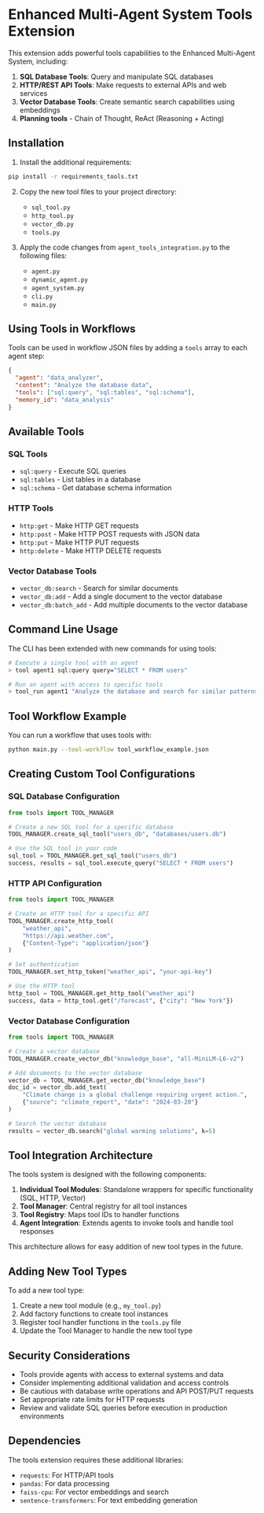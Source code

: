 # Enhanced Multi-Agent System Tools Extension

This extension adds powerful tools capabilities to the Enhanced Multi-Agent System, including:

1. **SQL Database Tools**: Query and manipulate SQL databases
2. **HTTP/REST API Tools**: Make requests to external APIs and web services
3. **Vector Database Tools**: Create semantic search capabilities using embeddings
4. **Planning tools** - Chain of Thought, ReAct (Reasoning + Acting)

## Installation

1. Install the additional requirements:

```bash
pip install -r requirements_tools.txt
```

2. Copy the new tool files to your project directory:
   - `sql_tool.py`
   - `http_tool.py`
   - `vector_db.py`
   - `tools.py`

3. Apply the code changes from `agent_tools_integration.py` to the following files:
   - `agent.py`
   - `dynamic_agent.py`
   - `agent_system.py`
   - `cli.py`
   - `main.py`

## Using Tools in Workflows

Tools can be used in workflow JSON files by adding a `tools` array to each agent step:

```json
{
  "agent": "data_analyzer",
  "content": "Analyze the database data",
  "tools": ["sql:query", "sql:tables", "sql:schema"],
  "memory_id": "data_analysis"
}
```

## Available Tools

### SQL Tools

- `sql:query` - Execute SQL queries
- `sql:tables` - List tables in a database
- `sql:schema` - Get database schema information

### HTTP Tools

- `http:get` - Make HTTP GET requests
- `http:post` - Make HTTP POST requests with JSON data
- `http:put` - Make HTTP PUT requests
- `http:delete` - Make HTTP DELETE requests

### Vector Database Tools

- `vector_db:search` - Search for similar documents
- `vector_db:add` - Add a single document to the vector database
- `vector_db:batch_add` - Add multiple documents to the vector database

## Command Line Usage

The CLI has been extended with new commands for using tools:

```bash
# Execute a single tool with an agent
> tool agent1 sql:query query="SELECT * FROM users"

# Run an agent with access to specific tools
> tool_run agent1 "Analyze the database and search for similar patterns" [tool:sql:query,vector_db:search] [memory:analysis]
```

## Tool Workflow Example

You can run a workflow that uses tools with:

```bash
python main.py --tool-workflow tool_workflow_example.json
```

## Creating Custom Tool Configurations

### SQL Database Configuration

```python
from tools import TOOL_MANAGER

# Create a new SQL tool for a specific database
TOOL_MANAGER.create_sql_tool("users_db", "databases/users.db")

# Use the SQL tool in your code
sql_tool = TOOL_MANAGER.get_sql_tool("users_db")
success, results = sql_tool.execute_query("SELECT * FROM users")
```

### HTTP API Configuration

```python
from tools import TOOL_MANAGER

# Create an HTTP tool for a specific API
TOOL_MANAGER.create_http_tool(
    "weather_api", 
    "https://api.weather.com",
    {"Content-Type": "application/json"}
)

# Set authentication
TOOL_MANAGER.set_http_token("weather_api", "your-api-key")

# Use the HTTP tool
http_tool = TOOL_MANAGER.get_http_tool("weather_api")
success, data = http_tool.get("/forecast", {"city": "New York"})
```

### Vector Database Configuration

```python
from tools import TOOL_MANAGER

# Create a vector database
TOOL_MANAGER.create_vector_db("knowledge_base", "all-MiniLM-L6-v2")

# Add documents to the vector database
vector_db = TOOL_MANAGER.get_vector_db("knowledge_base")
doc_id = vector_db.add_text(
    "Climate change is a global challenge requiring urgent action.",
    {"source": "climate_report", "date": "2024-03-20"}
)

# Search the vector database
results = vector_db.search("global warming solutions", k=5)
```

## Tool Integration Architecture

The tools system is designed with the following components:

1. **Individual Tool Modules**: Standalone wrappers for specific functionality (SQL, HTTP, Vector)
2. **Tool Manager**: Central registry for all tool instances
3. **Tool Registry**: Maps tool IDs to handler functions
4. **Agent Integration**: Extends agents to invoke tools and handle tool responses

This architecture allows for easy addition of new tool types in the future.

## Adding New Tool Types

To add a new tool type:

1. Create a new tool module (e.g., `my_tool.py`)
2. Add factory functions to create tool instances
3. Register tool handler functions in the `tools.py` file
4. Update the Tool Manager to handle the new tool type

## Security Considerations

- Tools provide agents with access to external systems and data
- Consider implementing additional validation and access controls
- Be cautious with database write operations and API POST/PUT requests
- Set appropriate rate limits for HTTP requests
- Review and validate SQL queries before execution in production environments

## Dependencies

The tools extension requires these additional libraries:
- `requests`: For HTTP/API tools
- `pandas`: For data processing
- `faiss-cpu`: For vector embeddings and search
- `sentence-transformers`: For text embedding generation
